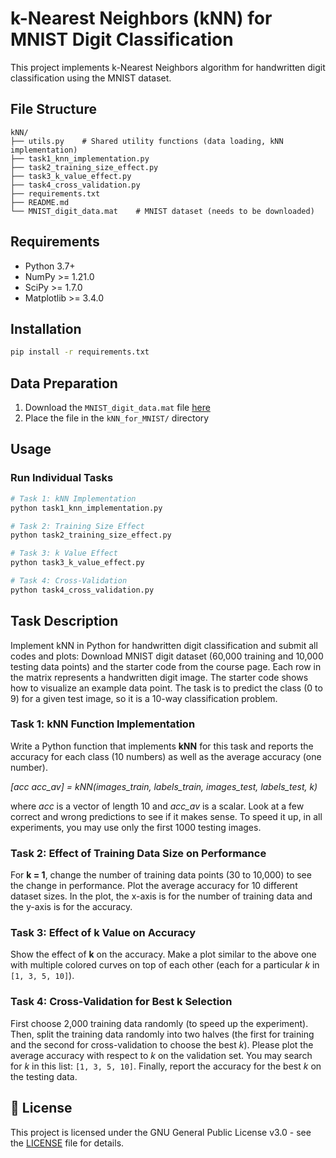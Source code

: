 # k-Nearest Neighbors (kNN) for MNIST Digit Classification

This project implements k-Nearest Neighbors algorithm for handwritten digit classification using the MNIST dataset.

## File Structure

```
kNN/
├── utils.py    # Shared utility functions (data loading, kNN implementation)
├── task1_knn_implementation.py
├── task2_training_size_effect.py
├── task3_k_value_effect.py
├── task4_cross_validation.py
├── requirements.txt
├── README.md
└── MNIST_digit_data.mat    # MNIST dataset (needs to be downloaded)
```

## Requirements

- Python 3.7+
- NumPy >= 1.21.0
- SciPy >= 1.7.0
- Matplotlib >= 3.4.0

## Installation

```bash
pip install -r requirements.txt
```

## Data Preparation

1. Download the `MNIST_digit_data.mat` file [here](http://yann.lecun.com/exdb/mnist/)
2. Place the file in the `kNN_for_MNIST/` directory

## Usage

### Run Individual Tasks
```bash
# Task 1: kNN Implementation
python task1_knn_implementation.py

# Task 2: Training Size Effect
python task2_training_size_effect.py

# Task 3: k Value Effect  
python task3_k_value_effect.py

# Task 4: Cross-Validation
python task4_cross_validation.py
```

## Task Description

Implement kNN in Python for handwritten digit classification and submit all codes and plots:
Download MNIST digit dataset (60,000 training and 10,000 testing data points) and the starter code from the course page. Each row in the matrix represents a handwritten digit image. The starter code shows how to visualize an example data point. The task is to predict the class (0 to 9) for a given test image, so it is a 10-way classification problem.

### Task 1: kNN Function Implementation 

Write a Python function that implements **kNN** for this task and reports the accuracy for each class (10 numbers) as well as the average accuracy (one number).

_[acc acc_av] = kNN(images_train, labels_train, images_test, labels_test, k)_

where _acc_ is a vector of length 10 and _acc_av_ is a scalar. Look at a few correct and wrong predictions to see if it makes sense. To speed it up, in all experiments, you may use only the first 1000 testing images.

### Task 2: Effect of Training Data Size on Performance

For **k = 1**, change the number of training data points (30 to 10,000) to see the change in performance. Plot the average accuracy for 10 different dataset sizes. In the plot, the x-axis is for the number of training data and the y-axis is for the accuracy.

### Task 3: Effect of k Value on Accuracy

Show the effect of **k** on the accuracy. Make a plot similar to the above one with multiple colored curves on top of each other (each for a particular _k_ in `[1, 3, 5, 10]`).

### Task 4: Cross-Validation for Best k Selection

First choose 2,000 training data randomly (to speed up the experiment). Then, split the training data randomly into two halves (the first for training and the second for cross-validation to choose the best _k_). Please plot the average accuracy with respect to _k_ on the validation set. You may search for _k_ in this list: `[1, 3, 5, 10]`. Finally, report the accuracy for the best _k_ on the testing data.

## 📖 License

This project is licensed under the GNU General Public License v3.0 - see the [LICENSE](LICENSE) file for details.

